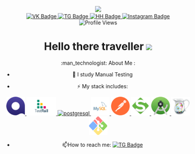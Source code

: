 <div id="header" align="center" width="30px"/>
  <img src="https://media.giphy.com/media/aJOFpYn5pmTBK/giphy.gif"/>
</div>
<div id="badges" align="center">
  <a href="https://vk.com/outstanding_night">
 <img src="https://img.shields.io/badge/VK-darkblue?logo=vk&logoColor=white&style=for-the-badge" alt="VK Badge"/>
  </a>
  <a href="https://t.me/ozwizkid">
  <img src="https://img.shields.io/badge/Telegram-blue?logo=telegram&logoColor=white&style=for-the-badge" alt="TG Badge"/>
  </a>
    <a href="https://hh.ru/resume/ec9526a9ff090b84810039ed1f5a5a43763859">
  <img src="https://img.shields.io/badge/HeadHunter-red?logo=HH.ru&logoColor=white&style=for-the-badge" alt="HH Badge"/>
  </a>  
      <a href="https://www.instagram.com/ozwizkid/?next=%2F">
  <img src="https://img.shields.io/badge/Instagram-purple?logo=instagram&logoColor=white&style=for-the-badge" alt="Instagram Badge"/>
  </a>  
<div id="viewCounter" align="center">
  <img src="https://komarev.com/ghpvc/?username=Ozwizkid&style=flat-square&color=blue" alt="Profile Views"/>
<h1>
  Hello there traveller
  <img src="https://media.giphy.com/media/hvRJCLFzcasrR4ia7z/giphy.gif" width="30px"/>
</h1>
</div>
:man_technologist: About Me :
  
- :telescope: I study Manual Testing

- :zap: My stack includes:

<a href="https://qase.io/">
  <img src="https://github.com/Ozwizkid/test/blob/main/47823040.png" alt="qase.io" width="50" height="50" />
</a>
<a href="https://www.testrail.com/">
  <img src="https://github.com/Ozwizkid/test/blob/main/TestRail.png" alt="testRail" width="80" height="50" />
</a>
<a href="https://www.postgresql.org/">
  <img src="https://img.icons8.com/color/144/000000/postgreesql.png" alt="postgresql" width="50" height="50" />
</a>
<a href="https://www.mysql.com/">
  <img src="https://github.com/Ozwizkid/test/blob/main/mysql-logo.svg" alt="mySQL" width="50" height="50" />
</a>
<a href="https://www.postman.com/">
  <img src="https://github.com/Ozwizkid/test/blob/main/postman-icon.svg" alt="postman" width="50" height="50" />
</a>
<a href="https://www.soapui.org/">
  <img src="https://github.com/Ozwizkid/test/blob/main/soapui-icon.png" alt="soapUI" width="50" height="50" />
</a>
<a href="https://developer.android.com/studio">
  <img src="https://github.com/Ozwizkid/test/blob/main/android-studio-icon.png" alt="androidStudio" width="50" height="50" />
</a>
<a href="https://www.charlesproxy.com/">
  <img src="https://github.com/Ozwizkid/test/blob/main/charles%20proxy.png" alt="charlesProxy" width="50" height="50" />
</a>
<a href="https://git-scm.com/">
  <img src="https://github.com/Ozwizkid/test/blob/main/git-bash.svg" alt="gitBash" width="50" height="50" />
</a>

- :mailbox:How to reach me: [![TG Badge](https://img.shields.io/badge/Telegram-blue?logo=telegram&logoColor=white&style=for-the-badge)](https://t.me/ozwizkid)
